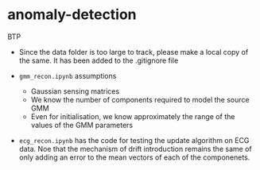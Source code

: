 # anomaly-detection

BTP

- Since the data folder is too large to track, please make a local copy of the same. It has been added to the .gitignore file

- <code>gmm_recon.ipynb</code> assumptions
    - Gaussian sensing matrices
    - We know the number of components required to model the source GMM
    - Even for initialisation, we know approximately the range of the values of the GMM parameters

- <code>ecg_recon.ipynb</code> has the code for testing the update algorithm on ECG data. Noe that the mechanism of drift introduction remains the same of only adding an error to the mean vectors of each of the componenets.
